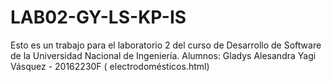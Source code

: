 # LAB02-GY-LS-KP-IS
Esto es un trabajo para el laboratorio 2 del curso de Desarrollo de Software de la Universidad Nacional de Ingeniería.
Alumnos:
Gladys Alesandra Yagi Vásquez - 20162230F ( electrodomésticos.html)
